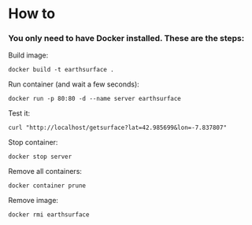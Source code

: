 # How to

### You only need to have Docker installed. These are the steps:

Build image:
```
docker build -t earthsurface .
```

Run container (and wait a few seconds):
```
docker run -p 80:80 -d --name server earthsurface
```

Test it:
```
curl "http://localhost/getsurface?lat=42.985699&lon=-7.837807"
```

Stop container:
```
docker stop server
```

Remove all containers:
```
docker container prune
```

Remove image:
```
docker rmi earthsurface
```